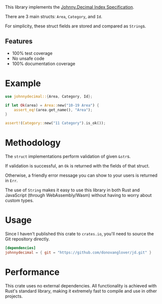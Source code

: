 This library implements the [Johnny.Decimal Index Specification].

There are 3 main structs: `Area`, `Category`, and `Id`.

For simplicity, these struct fields are stored and compared as `String`s.

## Features

- 100% test coverage
- No unsafe code
- 100% documentation coverage

# Example

```rust
use johnnydecimal::{Area, Category, Id};

if let Ok(area) = Area::new("10-19 Area") {
    assert_eq!(area.get_name(), "Area");
}

assert!(Category::new("11 Category").is_ok());
```

# Methodology

The `struct` implementations perform validation of given `&str`s.

If validation is successful, an `Ok` is returned with the fields of that struct.

Otherwise, a friendly error message you can show to your users is returned in `Err`.

The use of `String` makes it easy to use this library in both Rust and JavaScript (through
WebAssembly/Wasm) without having to worry about custom types.

# Usage

Since I haven't published this crate to `crates.io`, you'll need to source the Git repository
directly.

```toml
[dependencies]
johnnydecimal = { git = "https://github.com/donovanglover/jd.git" }
```

# Performance

This crate uses no external dependencies. All functionality is achieved with Rust's standard
library, making it extremely fast to compile and use in other projects.

[Johnny.Decimal Index Specification]: https://github.com/johnnydecimal/jdcm.al__index-spec
